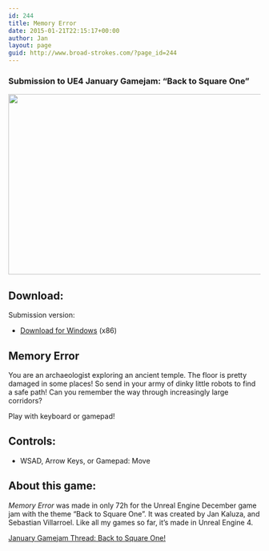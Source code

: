 ```yaml
---
id: 244
title: Memory Error
date: 2015-01-21T22:15:17+00:00
author: Jan
layout: page
guid: http://www.broad-strokes.com/?page_id=244
---
```

### Submission to UE4 January Gamejam: &#8220;Back to Square One&#8221;

[<img class="alignnone wp-image-319 size-large" title=" " src="http://www.broad-strokes.com/wordpress/wp-content/uploads/2015/01/memoryerror-1024x576.jpg" alt="" width="640" height="360" srcset="http://www.broad-strokes.com/wordpress/wp-content/uploads/2015/01/memoryerror-1024x576.jpg 1024w, http://www.broad-strokes.com/wordpress/wp-content/uploads/2015/01/memoryerror-300x169.jpg 300w, http://www.broad-strokes.com/wordpress/wp-content/uploads/2015/01/memoryerror.jpg 1280w" sizes="(max-width: 640px) 100vw, 640px" />](http://www.broad-strokes.com/wordpress/wp-content/uploads/2015/01/memoryerror.jpg)

## Download:

Submission version:

  * [Download for Windows](http://www.broad-strokes.com/download/memoryerror.7z) (x86)

## Memory Error

You are an archaeologist exploring an ancient temple. The floor is pretty damaged in some places! So send in your army of dinky little robots to find a safe path! Can you remember the way through increasingly large corridors?

Play with keyboard or gamepad!

## Controls:

  * WSAD, Arrow Keys, or Gamepad: Move

## About this game:

_Memory Error_ was made in only 72h for the Unreal Engine December game jam with the theme &#8220;Back to Square One&#8221;. It was created by Jan Kaluza, and Sebastian Villarroel. Like all my games so far, it&#8217;s made in Unreal Engine 4.

<a href="https://forums.unrealengine.com/showthread.php?56004-JANUARY-GAME-JAM-Theme-BACK-TO-SQUARE-ONE&p=207754&viewfull=1#post207754" target="_blank">January Gamejam Thread: Back to Square One!</a>